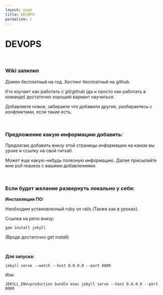 ```yaml
---
layout: page
title: DEVOPS
permalink: /
---
```


# DEVOPS

<br/>

### Wiki запилил

Домен бесплатный на год. Хостинг бесплатный на github.

Кто изучает как работать с git/github (да и просто как работать в команде) достаточно хороший вариант научиться.

Добавляете новое, забираете что добавили другие, разбираетесь с конфликтами, если такие есть. 

<br/>

### Предложение какую информацию добавить:


Предлагаю добавить внизу этой страницы информацию на каком вы уроке и ссылку на свой гитхаб. 

Может еще какую-нибудь полезную информацию. Далее присылайте мне pull requess с вашими добавлениями.

<br/>

### Если будет желание развернуть локально у себя:


**Инсталляция ПО:**

Необходим установленный ruby on rails (Также как в уроках).

Ссылка на репо внизу:

    gem install jekyll

(Вроде достаточно get install)

<br/>

**Для запуска:**

    jekyll serve --watch --host 0.0.0.0 --port 8080

Или

    JEKYLL_ENV=production bundle exec jekyll serve --host 0.0.0.0 --port 8080